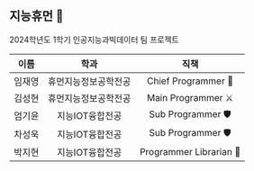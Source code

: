 ## 지능휴먼 🤖
2024학년도 1학기 인공지능과빅데이터 팀 프로젝트


|이름|학과|직책|
|:---:|:---:|:---:|
|임재영|휴먼지능정보공학전공|Chief Programmer 👑|
|김성현|휴먼지능정보공학전공|Main Programmer ⚔️|
|엄기윤|지능IOT융합전공|Sub Programmer 🛡️|
|차성욱|지능IOT융합전공|Sub Programmer 🛡️|
|박지현|지능IOT융합전공|Programmer Librarian 📑|
